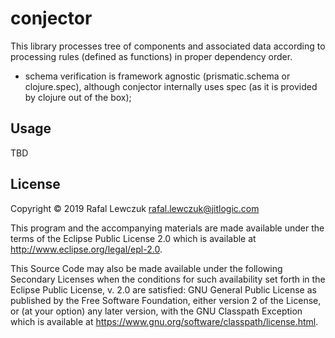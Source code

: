# conjector

This library processes tree of components and associated data according to processing rules (defined as functions)
in proper dependency order. 


* schema verification is framework agnostic (prismatic.schema or clojure.spec), although conjector internally uses
spec (as it is provided by clojure out of the box);



## Usage

TBD



## License

Copyright © 2019 Rafal Lewczuk <rafal.lewczuk@jitlogic.com>

This program and the accompanying materials are made available under the
terms of the Eclipse Public License 2.0 which is available at
http://www.eclipse.org/legal/epl-2.0.

This Source Code may also be made available under the following Secondary
Licenses when the conditions for such availability set forth in the Eclipse
Public License, v. 2.0 are satisfied: GNU General Public License as published by
the Free Software Foundation, either version 2 of the License, or (at your
option) any later version, with the GNU Classpath Exception which is available
at https://www.gnu.org/software/classpath/license.html.
